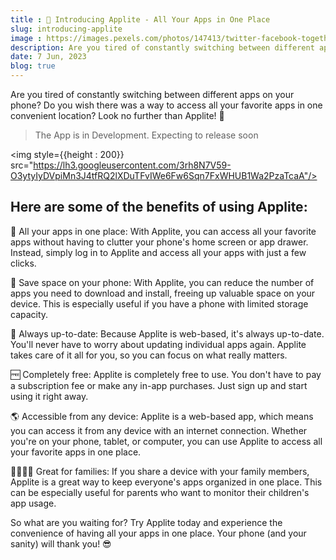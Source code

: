 ```yaml
---
title : 👋 Introducing Applite - All Your Apps in One Place
slug: introducing-applite
image : https://images.pexels.com/photos/147413/twitter-facebook-together-exchange-of-information-147413.jpeg?auto=compress&cs=tinysrgb&w=800
description: Are you tired of constantly switching between different apps on your phone? Do you wish there was a way to access all your favorite apps in one convenient location? Look no further than Applite! 🚀
date: 7 Jun, 2023
blog: true
---
```


Are you tired of constantly switching between different apps on your phone? Do you wish there was a way to access all your favorite apps in one convenient location? Look no further than Applite! 🚀

> The App is in Development. Expecting to release soon

<img style={{height : 200}} src="https://lh3.googleusercontent.com/3rh8N7V59-O3ytyIyDVpiMn3J4tfRQ2lXDuTFvIWe6Fw6Sqn7FxWHUB1Wa2PzaTcaA"/>

## Here are some of the benefits of using Applite:

📱 All your apps in one place: With Applite, you can access all your favorite apps without having to clutter your phone's home screen or app drawer. Instead, simply log in to Applite and access all your apps with just a few clicks.

💾 Save space on your phone: With Applite, you can reduce the number of apps you need to download and install, freeing up valuable space on your device. This is especially useful if you have a phone with limited storage capacity.

🎉 Always up-to-date: Because Applite is web-based, it's always up-to-date. You'll never have to worry about updating individual apps again. Applite takes care of it all for you, so you can focus on what really matters.

🆓 Completely free: Applite is completely free to use. You don't have to pay a subscription fee or make any in-app purchases. Just sign up and start using it right away.

🌎 Accessible from any device: Applite is a web-based app, which means you can access it from any device with an internet connection. Whether you're on your phone, tablet, or computer, you can use Applite to access all your favorite apps in one place.

👨‍👩‍👧‍👦 Great for families: If you share a device with your family members, Applite is a great way to keep everyone's apps organized in one place. This can be especially useful for parents who want to monitor their children's app usage.

So what are you waiting for? Try Applite today and experience the convenience of having all your apps in one place. Your phone (and your sanity) will thank you! 😎